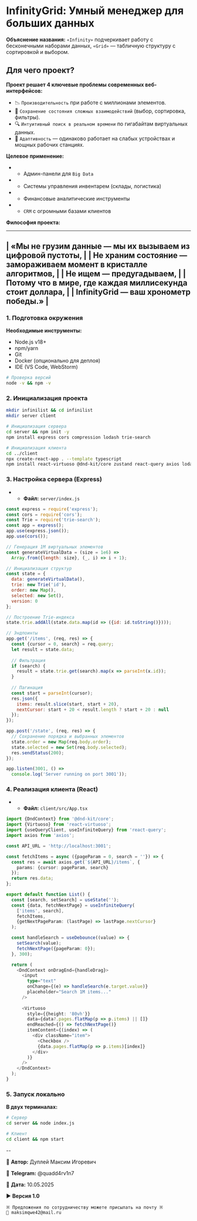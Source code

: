 # InfinityGrid: Умный менеджер для больших данных

**Объяснение названия:** `«Infinity»` подчеркивает работу с бесконечными наборами данных, `«Grid»` — табличную структуру с сортировкой и выбором.

## Для чего проект?

**Проект решает 4 ключевые проблемы современных веб-интерфейсов:**

- 📉 `Производительность` при работе с миллионами элементов.
- 🧩 `Сохранение состояния сложных взаимодействий` (выбор, сортировка, фильтры).
- 🔍 `Интуитивный поиск в реальном времени` по гигабайтам виртуальных данных.
- 📱 `Адаптивность` — одинаково работает на слабых устройствах и мощных рабочих станциях.

**Целевое применение:**

- - Админ-панели для `Big Data`
- - Системы управления инвентарем (склады, логистика)
- - Финансовые аналитические инструменты
- - `CRM` с огромными базами клиентов

**Философия проекта:**

 -------------------------------------------------------------------
| «Мы не грузим данные — мы их вызываем из цифровой пустоты,        |
| Не храним состояние — замораживаем момент в кристалле алгоритмов, |
| Не ищем — предугадываем,                                          |
| Потому что в мире, где каждая миллисекунда стоит доллара,         |
| InfinityGrid — ваш хронометр победы.»                             |
 -------------------------------------------------------------------

### 1. Подготовка окружения

**Необходимые инструменты:**

- Node.js v18+
- npm/yarn
- Git
- Docker (опционально для деплоя)
- IDE (VS Code, WebStorm)

```bash
# Проверка версий
node -v && npm -v
```

### 2. Инициализация проекта

```bash
mkdir infinilist && cd infinilist
mkdir server client

# Инициализация сервера
cd server && npm init -y
npm install express cors compression lodash trie-search

# Инициализация клиента
cd ../client
npx create-react-app . --template typescript
npm install react-virtuoso @dnd-kit/core zustand react-query axios lodash.debounce
```

### 3. Настройка сервера (Express)

- - **Файл:** `server/index.js`

```javascript
const express = require('express');
const cors = require('cors');
const Trie = require('trie-search');
const app = express();
app.use(express.json());
app.use(cors());

// Генерация 1M виртуальных элементов
const generateVirtualData = (size = 1e6) => 
  Array.from({length: size}, (_, i) => i + 1);

// Инициализация структур
const state = {
  data: generateVirtualData(),
  trie: new Trie('id'),
  order: new Map(),
  selected: new Set(),
  version: 0
};

// Построение Trie-индекса
state.trie.addAll(state.data.map(id => ({id: id.toString()})));

// Эндпоинты
app.get('/items', (req, res) => {
  const {cursor = 0, search} = req.query;
  let result = state.data;
  
  // Фильтрация
  if (search) {
    result = state.trie.get(search).map(x => parseInt(x.id));
  }
  
  // Пагинация
  const start = parseInt(cursor);
  res.json({
    items: result.slice(start, start + 20),
    nextCursor: start + 20 < result.length ? start + 20 : null
  });
});

app.post('/state', (req, res) => {
  // Сохранение порядка и выбранных элементов
  state.order = new Map(req.body.order);
  state.selected = new Set(req.body.selected);
  res.sendStatus(200);
});

app.listen(3001, () => 
  console.log('Server running on port 3001'));
```

### 4. Реализация клиента (React)

- - **Файл:** `client/src/App.tsx`

```typescript
import {DndContext} from '@dnd-kit/core';
import {Virtuoso} from 'react-virtuoso';
import {useQueryClient, useInfiniteQuery} from 'react-query';
import axios from 'axios';

const API_URL = 'http://localhost:3001';

const fetchItems = async ({pageParam = 0, search = ''}) => {
  const res = await axios.get(`${API_URL}/items`, {
    params: {cursor: pageParam, search}
  });
  return res.data;
};

export default function List() {
  const [search, setSearch] = useState('');
  const {data, fetchNextPage} = useInfiniteQuery(
    ['items', search], 
    fetchItems,
    {getNextPageParam: (lastPage) => lastPage.nextCursor}
  );

  const handleSearch = useDebounce((value) => {
    setSearch(value);
    fetchNextPage({pageParam: 0});
  }, 300);

  return (
    <DndContext onDragEnd={handleDrag}>
      <input 
        type="text" 
        onChange={(e) => handleSearch(e.target.value)}
        placeholder="Search 1M items..."
      />
      
      <Virtuoso
        style={{height: '80vh'}}
        data={data?.pages.flatMap(p => p.items) || []}
        endReached={() => fetchNextPage()}
        itemContent={(index) => (
          <div className="item">
            <Checkbox />
            {data.pages.flatMap(p => p.items)[index]}
          </div>
        )}
      />
    </DndContext>
  );
}
```

### 5. Запуск локально

**В двух терминалах:**

```bash
# Сервер
cd server && node index.js

# Клиент
cd client && npm start
```

--

💼 **Автор:** Дуплей Максим Игоревич

📲 **Telegram:** @quadd4rv1n7

📅 **Дата:** 10.05.2025

▶️ **Версия 1.0**

```textline
※ Предложения по сотрудничеству можете присылать на почту ※
📧 maksimqwe42@mail.ru
```
